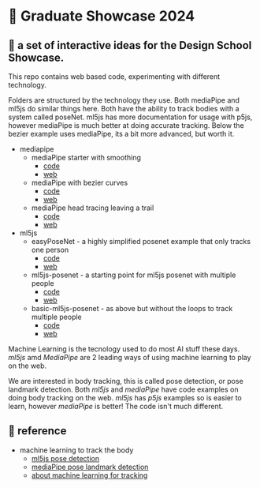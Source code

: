 # 🧨 Graduate Showcase 2024

## 🚀 a set of interactive ideas for the Design School Showcase.

This repo contains web based code, experimenting with different technology.

Folders are structured by the technology they use. Both mediaPipe and ml5js do similar things here. Both have the ability to track bodies with a system called poseNet. ml5js has more documentation for usage with p5js, however mediaPipe is much better at doing accurate tracking. Below the bezier example uses mediaPipe, its a bit more advanced, but worth it.

- mediapipe
  - mediaPipe starter with smoothing
    - [code](https://github.com/amcc/graduate-showcase-2024/blob/main/machine-learning/mediapipe/poseLandmarks/)
    - [web](https://lab.amcc.io/graduate-showcase-2024/machine-learning/mediapipe/poseLandmarks/)
  - mediaPipe with bezier curves
    - [code](https://github.com/amcc/graduate-showcase-2024/blob/main/machine-learning/mediapipe/poseLandmarks-hand-bezier/)
    - [web](https://lab.amcc.io/graduate-showcase-2024/machine-learning/mediapipe/poseLandmarks-hand-bezier/)
  - mediaPipe head tracing leaving a trail
    - [code](https://github.com/amcc/graduate-showcase-2024/blob/main/machine-learning/mediapipe/poseLandmarks-hand-tracing/)
    - [web](https://lab.amcc.io/graduate-showcase-2024/machine-learning/mediapipe/poseLandmarks-hand-tracing/)
- ml5js
  - easyPoseNet - a highly simplified posenet example that only tracks one person
    - [code](https://github.com/amcc/graduate-showcase-2024/blob/main/machine-learning/ml5js/easyposenet/)
    - [web](https://lab.amcc.io/graduate-showcase-2024/machine-learning/ml5js/easyposenet/)
  - ml5js-posenet - a starting point for ml5js posenet with multiple people
    - [code](https://github.com/amcc/graduate-showcase-2024/blob/main/machine-learning/ml5js/ml5js-posenet/)
    - [web](https://lab.amcc.io/graduate-showcase-2024/machine-learning/ml5js/ml5js-posenet/)
  - basic-ml5js-posenet - as above but without the loops to track multiple people
    - [code](https://github.com/amcc/graduate-showcase-2024/blob/main/machine-learning/ml5js/basic-ml5js-posenet/)
    - [web](https://lab.amcc.io/graduate-showcase-2024/machine-learning/ml5js/basic-ml5js-posenet/)

Machine Learning is the tecnology used to do most AI stuff these days. _ml5js_ amd _MediaPipe_ are 2 leading ways of using machine learning to play on the web.

We are interested in body tracking, this is called pose detection, or pose landmark detection. Both _ml5js_ and _mediaPipe_ have code examples on doing body tracking on the web.
_ml5js_ has _p5js_ examples so is easier to learn, however _mediaPipe_ is better! The code isn't much different.

## 👀 reference

- machine learning to track the body
  - [ml5js pose detection](https://learn.ml5js.org/#/reference/posenet)
  - [mediaPipe pose landmark detection](https://mediapipe-studio.webapps.google.com/demo/pose_landmarker)
  - [about machine learning for tracking](https://coding.amcc.io/#machine-learning)
